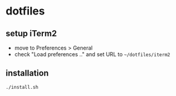 # dotfiles
## setup iTerm2
- move to Preferences > General
- check "Load preferences .." and set URL to `~/dotfiles/iterm2`

## installation
`./install.sh`
